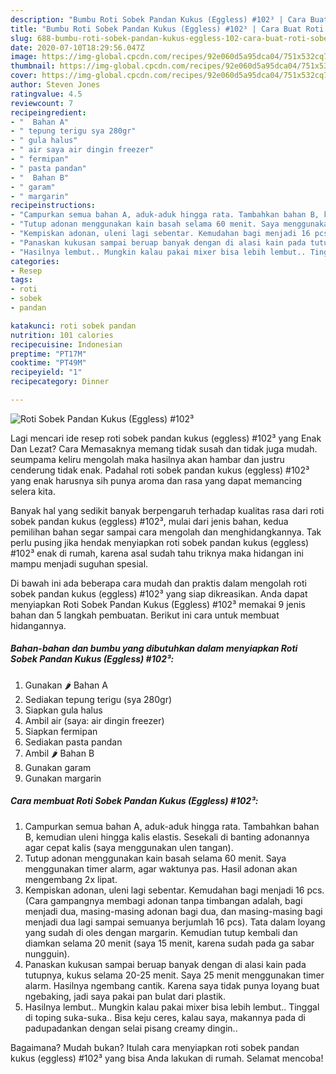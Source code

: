 ```yaml
---
description: "Bumbu Roti Sobek Pandan Kukus (Eggless) #102³ | Cara Buat Roti Sobek Pandan Kukus (Eggless) #102³ Yang Sempurna"
title: "Bumbu Roti Sobek Pandan Kukus (Eggless) #102³ | Cara Buat Roti Sobek Pandan Kukus (Eggless) #102³ Yang Sempurna"
slug: 688-bumbu-roti-sobek-pandan-kukus-eggless-102-cara-buat-roti-sobek-pandan-kukus-eggless-102-yang-sempurna
date: 2020-07-10T18:29:56.047Z
image: https://img-global.cpcdn.com/recipes/92e060d5a95dca04/751x532cq70/roti-sobek-pandan-kukus-eggless-102-foto-resep-utama.jpg
thumbnail: https://img-global.cpcdn.com/recipes/92e060d5a95dca04/751x532cq70/roti-sobek-pandan-kukus-eggless-102-foto-resep-utama.jpg
cover: https://img-global.cpcdn.com/recipes/92e060d5a95dca04/751x532cq70/roti-sobek-pandan-kukus-eggless-102-foto-resep-utama.jpg
author: Steven Jones
ratingvalue: 4.5
reviewcount: 7
recipeingredient:
- "  Bahan A"
- " tepung terigu sya 280gr"
- " gula halus"
- " air saya air dingin freezer"
- " fermipan"
- " pasta pandan"
- "  Bahan B"
- " garam"
- " margarin"
recipeinstructions:
- "Campurkan semua bahan A, aduk-aduk hingga rata. Tambahkan bahan B, kemudian uleni hingga kalis elastis. Sesekali di banting adonannya agar cepat kalis (saya menggunakan ulen tangan)."
- "Tutup adonan menggunakan kain basah selama 60 menit. Saya menggunakan timer alarm, agar waktunya pas. Hasil adonan akan mengembang 2x lipat."
- "Kempiskan adonan, uleni lagi sebentar. Kemudahan bagi menjadi 16 pcs. (Cara gampangnya membagi adonan tanpa timbangan adalah, bagi menjadi dua, masing-masing adonan bagi dua, dan masing-masing bagi menjadi dua lagi sampai semuanya berjumlah 16 pcs). Tata dalam loyang yang sudah di oles dengan margarin. Kemudian tutup kembali dan diamkan selama 20 menit (saya 15 menit, karena sudah pada ga sabar nungguin)."
- "Panaskan kukusan sampai beruap banyak dengan di alasi kain pada tutupnya, kukus selama 20-25 menit. Saya 25 menit menggunakan timer alarm. Hasilnya ngembang cantik. Karena saya tidak punya loyang buat ngebaking, jadi saya pakai pan bulat dari plastik."
- "Hasilnya lembut.. Mungkin kalau pakai mixer bisa lebih lembut.. Tinggal di toping suka-suka.. Bisa keju ceres, kalau saya, makannya pada di padupadankan dengan selai pisang creamy dingin.."
categories:
- Resep
tags:
- roti
- sobek
- pandan

katakunci: roti sobek pandan 
nutrition: 101 calories
recipecuisine: Indonesian
preptime: "PT17M"
cooktime: "PT49M"
recipeyield: "1"
recipecategory: Dinner

---
```



![Roti Sobek Pandan Kukus (Eggless) #102³](https://img-global.cpcdn.com/recipes/92e060d5a95dca04/751x532cq70/roti-sobek-pandan-kukus-eggless-102-foto-resep-utama.jpg)

Lagi mencari ide resep roti sobek pandan kukus (eggless) #102³ yang Enak Dan Lezat? Cara Memasaknya memang tidak susah dan tidak juga mudah. seumpama keliru mengolah maka hasilnya akan hambar dan justru cenderung tidak enak. Padahal roti sobek pandan kukus (eggless) #102³ yang enak harusnya sih punya aroma dan rasa yang dapat memancing selera kita.



Banyak hal yang sedikit banyak berpengaruh terhadap kualitas rasa dari roti sobek pandan kukus (eggless) #102³, mulai dari jenis bahan, kedua pemilihan bahan segar sampai cara mengolah dan menghidangkannya. Tak perlu pusing jika hendak menyiapkan roti sobek pandan kukus (eggless) #102³ enak di rumah, karena asal sudah tahu triknya maka hidangan ini mampu menjadi suguhan spesial.


Di bawah ini ada beberapa cara mudah dan praktis dalam mengolah roti sobek pandan kukus (eggless) #102³ yang siap dikreasikan. Anda dapat menyiapkan Roti Sobek Pandan Kukus (Eggless) #102³ memakai 9 jenis bahan dan 5 langkah pembuatan. Berikut ini cara untuk membuat hidangannya.

<!--inarticleads1-->

##### Bahan-bahan dan bumbu yang dibutuhkan dalam menyiapkan Roti Sobek Pandan Kukus (Eggless) #102³:

1. Gunakan  🌶 Bahan A
1. Sediakan  tepung terigu (sya 280gr)
1. Siapkan  gula halus
1. Ambil  air (saya: air dingin freezer)
1. Siapkan  fermipan
1. Sediakan  pasta pandan
1. Ambil  🌶 Bahan B
1. Gunakan  garam
1. Gunakan  margarin




<!--inarticleads2-->

##### Cara membuat Roti Sobek Pandan Kukus (Eggless) #102³:

1. Campurkan semua bahan A, aduk-aduk hingga rata. Tambahkan bahan B, kemudian uleni hingga kalis elastis. Sesekali di banting adonannya agar cepat kalis (saya menggunakan ulen tangan).
1. Tutup adonan menggunakan kain basah selama 60 menit. Saya menggunakan timer alarm, agar waktunya pas. Hasil adonan akan mengembang 2x lipat.
1. Kempiskan adonan, uleni lagi sebentar. Kemudahan bagi menjadi 16 pcs. (Cara gampangnya membagi adonan tanpa timbangan adalah, bagi menjadi dua, masing-masing adonan bagi dua, dan masing-masing bagi menjadi dua lagi sampai semuanya berjumlah 16 pcs). Tata dalam loyang yang sudah di oles dengan margarin. Kemudian tutup kembali dan diamkan selama 20 menit (saya 15 menit, karena sudah pada ga sabar nungguin).
1. Panaskan kukusan sampai beruap banyak dengan di alasi kain pada tutupnya, kukus selama 20-25 menit. Saya 25 menit menggunakan timer alarm. Hasilnya ngembang cantik. Karena saya tidak punya loyang buat ngebaking, jadi saya pakai pan bulat dari plastik.
1. Hasilnya lembut.. Mungkin kalau pakai mixer bisa lebih lembut.. Tinggal di toping suka-suka.. Bisa keju ceres, kalau saya, makannya pada di padupadankan dengan selai pisang creamy dingin..




Bagaimana? Mudah bukan? Itulah cara menyiapkan roti sobek pandan kukus (eggless) #102³ yang bisa Anda lakukan di rumah. Selamat mencoba!
